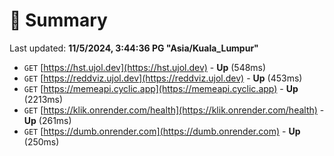 # 📖 Summary
Last updated: **11/5/2024, 3:44:36 PG "Asia/Kuala_Lumpur"**

- `GET` [https://hst.ujol.dev](https://hst.ujol.dev) - **Up** (548ms)
- `GET` [https://reddviz.ujol.dev](https://reddviz.ujol.dev) - **Up** (453ms)
- `GET` [https://memeapi.cyclic.app](https://memeapi.cyclic.app) - **Up** (2213ms)
- `GET` [https://klik.onrender.com/health](https://klik.onrender.com/health) - **Up** (261ms)
- `GET` [https://dumb.onrender.com](https://dumb.onrender.com) - **Up** (250ms)

